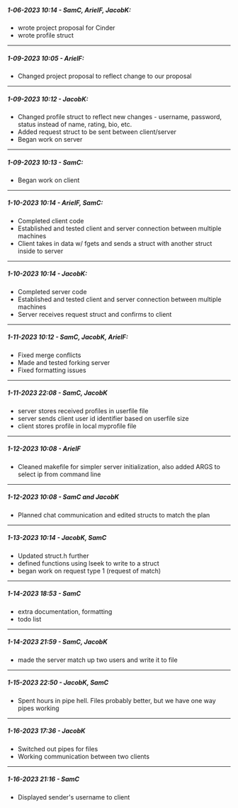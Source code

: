 
##### 1-06-2023 10:14 - SamC, ArielF, JacobK:  
- wrote project proposal for Cinder
- wrote profile struct
----------------------
##### 1-09-2023 10:05 - ArielF:  
- Changed project proposal to reflect change to our proposal
----------------------
##### 1-09-2023 10:12 - JacobK:  
- Changed profile struct to reflect new changes - username, password, status instead of name, rating, bio, etc.
- Added request struct to be sent between client/server
- Began work on server
----------------------
##### 1-09-2023 10:13 - SamC:  
- Began work on client
----------------------
##### 1-10-2023 10:14 - ArielF, SamC:
- Completed client code
- Established and tested client and server connection between multiple machines
- Client takes in data w/ fgets and sends a struct with another struct inside to server
----------------------
##### 1-10-2023 10:14 - JacobK:
- Completed server code
- Established and tested client and server connection between multiple machines
- Server receives request struct and confirms to client
----------------------
##### 1-11-2023 10:12 - SamC, JacobK, ArielF:
- Fixed merge conflicts
- Made and tested forking server
- Fixed formatting issues
----------------------
##### 1-11-2023 22:08 - SamC, JacobK
- server stores received profiles in userfile file
- server sends client user id identifier based on userfile size
- client stores profile in local myprofile file
----------------------
##### 1-12-2023 10:08 - ArielF
- Cleaned makefile for simpler server initialization, also added ARGS to select ip from command line
----------------------
##### 1-12-2023 10:08 - SamC and JacobK
- Planned chat communication and edited structs to match the plan
----------------------
##### 1-13-2023 10:14 - JacobK, SamC
- Updated struct.h further
- defined functions using lseek to write to a struct
- began work on request type 1 (request of match)
----------------------
##### 1-14-2023 18:53 - SamC
- extra documentation, formatting
- todo list
----------------------
##### 1-14-2023 21:59 - SamC, JacobK
- made the server match up two users and write it to file
----------------------
##### 1-15-2023 22:50 - JacobK, SamC
- Spent hours in pipe hell. Files probably better, but we have one way pipes working
----------------------
##### 1-16-2023 17:36 - JacobK
- Switched out pipes for files
- Working communication between two clients
---------------------- 
##### 1-16-2023 21:16 - SamC
- Displayed sender's username to client
